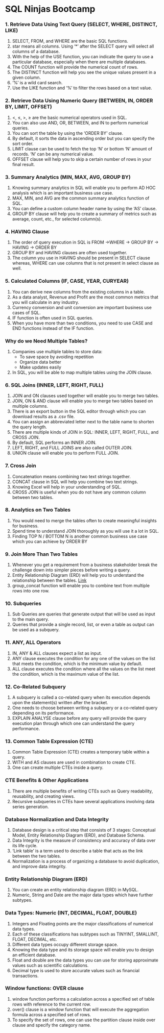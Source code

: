 # SQL Ninjas Bootcamp

### 1. Retrieve Data Using Text Query (SELECT, WHERE, DISTINCT, LIKE)
1. SELECT, FROM, and WHERE are the basic SQL functions.
2. star means all columns. Using ‘*’ after the SELECT query will select all columns of a database.
3. With the help of the USE function, you can indicate the query to use a particular database, especially when there are multiple databases.
4. The COUNT function will provide the numerical count of rows.
5. The DISTINCT function will help you see the unique values present in a given column.
6. ‘%’ is a wild card search.
7. Use the LIKE function and ‘%’ to filter the rows based on a text value.

### 2. Retrieve Data Using Numeric Query (BETWEEN, IN, ORDER BY, LIMIT, OFFSET)  
1. <, ≤, >, ≥ are the basic numerical operators used in SQL.
2. You can also use AND, OR, BETWEEN, and IN to perform numerical queries.
3. You can sort the table by using the ‘ORDER BY’ clause.
4. By default, it sorts the data in ascending order but you can specify the sort order.
5. LIMIT clause can be used to fetch the top ‘N’ or bottom ‘N’ amount of records. ‘N’ can be any numerical value.
6. OFFSET clause will help you to skip a certain number of rows in your final result.

### 3. Summary Analytics (MIN, MAX, AVG, GROUP BY)
1. Knowing summary analytics in SQL will enable you to perform AD HOC analysis which is an important business use case.
2. MAX, MIN, and AVG are the common summary analytics function of SQL.
3. You can define a custom column header name by using the ‘AS’ clause.
4. GROUP BY clause will help you to create a summary of metrics such as average, count, etc., for selected column(s).

### 4. HAVING Clause
1. The order of query execution in SQL is FROM →WHERE → GROUP BY → HAVING → ORDER BY
2. GROUP BY and HAVING clauses are often used together.
3. The column you use in HAVING should be present in SELECT clause whereas, WHERE can use columns that is not present in select clause as well.

### 5. Calculated Columns (IF, CASE, YEAR, CURYEAR)
1. You can derive new columns from the existing columns in a table.
2. As a data analyst, Revenue and Profit are the most common metrics that you will calculate in any industry.
3. Currency conversion and unit conversion are important business use cases of SQL.
4. IF function is often used in SQL queries.
5. When you have more than two conditions, you need to use CASE and END functions instead of the IF function.

### Why do we Need Multiple Tables?
1. Companies use multiple tables to store data:
   - To save space by avoiding repetition
   - Organize data better
   - Make updates easily
2. In SQL, you will be able to map multiple tables using the JOIN clause.

### 6. SQL Joins (INNER, LEFT, RIGHT, FULL)
1. JOIN and ON clauses used together will enable you to merge two tables.
2. JOIN, ON & AND clause will enable you to merge two tables based on multiple columns.
3. There is an export button in the SQL editor through which you can download results as a .csv file.
4. You can assign an abbreviated letter next to the table name to shorten the query length.
5. There are multiple kinds of JOIN in SQL: INNER, LEFT, RIGHT, FULL, and CROSS JOIN.
6. By default, SQL performs an INNER JOIN.
7. LEFT, RIGHT, and FULL JOINS are also called OUTER JOIN.
8. UNION clause will enable you to perform FULL JOIN.

### 7. Cross Join
1. Concatenation means combining two text strings together.
2. CONCAT clause in SQL will help you combine two text strings.
3. Knowing Excel will help in your understanding of SQL.
4. CROSS JOIN is useful when you do not have any common column between two tables.

### 8. Analytics on Two Tables
1. You would need to merge the tables often to create meaningful insights for business.
2. Spend time to understand JOIN thoroughly as you will use it a lot in SQL.
3. Finding TOP N / BOTTOM N is another common business use case which you can achieve by ORDER BY

### 9. Join More Than Two Tables
1. Whenever you get a requirement from a business stakeholder break the challenge down into simpler pieces before writing a query.
2. Entity Relationship Diagram (ERD) will help you to understand the relationship between the tables. [Link](https://dbdiagram.io/home)
3. group_concat function will enable you to combine text from multiple rows into one row.

### 10. Subqueries
1. Sub Queries are queries that generate output that will be used as input to the main query.
2. Queries that provide a single record, list, or even a table as output can be used as a subquery.

### 11. ANY, ALL Operators
1. IN, ANY & ALL clauses expect a list as input.
2. ANY clause executes the condition for any one of the values on the list that meets the condition, which is the minimum value by default.
3. ALL clause executes the condition where all the values on the list meet the condition, which is the maximum value of the list.

### 12. Co-Related Subquery
1. A subquery is called a co-related query when its execution depends upon the statement(s) written after the bracket.
2. One needs to choose between writing a subquery or a co-related query depending on its performance.
3. EXPLAIN ANALYSE clause before any query will provide the query execution plan through which one can understand the query performance.

### 13. Common Table Expression (CTE)
1. Common Table Expression (CTE) creates a temporary table within a query.
2. WITH and AS clauses are used in combination to create CTE.
3. One can create multiple CTEs inside a query.

### CTE Benefits & Other Applications
1. There are multiple benefits of writing CTEs such as Query readability, reusability, and creating views.
2. Recursive subqueries in CTEs have several applications involving data series generation.

### Database Normalization and Data Integrity
1. Database design is a critical step that consists of 3 stages: Conceptual Model, Entity Relationship Diagram (ERD), and Database Schema.
2. Data Integrity is the measure of consistency and accuracy of data over its life cycle.
3. ‘Link table’ is a term used to describe a table that acts as the link between the two tables.
4. Normalization is a process of organizing a database to avoid duplication, and improve data integrity.

### Entity Relationship Diagram (ERD)
1. You can create an entity relationship diagram (ERD) in MySQL.
2. Numeric, String and Date are the major data types which have further subtypes.

### Data Types: Numeric (INT, DECIMAL, FLOAT, DOUBLE)
1. Integers and Floating points are the major classifications of numerical data types.
2. Each of these classifications has subtypes such as TINYINT, SMALLINT, FLOAT, DECIMAL, etc.
3. Different data types occupy different storage space.
4. Knowing the data type and its storage space will enable you to design an efficient database.
5. Float and double are the data types you can use for storing approximate values such as scientific calculations.
6. Decimal type is used to store accurate values such as financial transactions.



### Window functions: OVER clause  
1. window function performs a calculation across a specified set of table rows with reference to the current row.
2. over() clause is a window function that will execute the aggregation formula across a specified set of rows.
3. To specify the set of rows, one can use the partition clause inside over clause and specify the category name.
